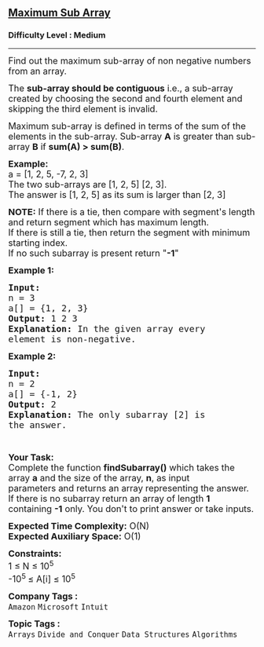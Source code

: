 <h2><a href="https://www.geeksforgeeks.org/problems/maximum-sub-array5443/1?utm_source=youtube&utm_medium=collab_striver_ytdescription&utm_campaign=longest-sub-array-with-sum-k">Maximum Sub Array</a></h2><h3>Difficulty Level : Medium</h3><hr><div class="problems_problem_content__Xm_eO"><p><span style="font-size:18px">Find out the maximum sub-array of non negative numbers from an array.</span></p>

<p><span style="font-size:18px">The <strong>sub-array should be contiguous</strong> i.e., a sub-array created by choosing the second and fourth element and skipping the third element is invalid.</span></p>

<p><span style="font-size:18px">Maximum sub-array is defined in terms of the sum of the elements in the sub-array. Sub-array <strong>A</strong> is greater than sub-array <strong>B</strong> if <strong>sum(A) &gt; sum(B)</strong>.</span></p>

<p><span style="font-size:18px"><strong>Example:</strong><br>
a = [1, 2, 5, -7, 2, 3]<br>
The two sub-arrays are [1, 2, 5] [2, 3].<br>
The answer is [1, 2, 5] as its sum is larger than [2, 3]</span></p>

<p><span style="font-size:18px"><strong>NOTE:</strong> If there is a tie, then compare with segment's length and return segment which has maximum length.<br>
If there is still a tie, then return the segment with minimum starting index.<br>
If no such subarray is present return "<strong>-1</strong>"</span></p>

<p><span style="font-size:18px"><strong>Example 1:</strong></span></p>

<pre><span style="font-size:18px"><strong>Input:
</strong>n = 3
a[] = {1, 2, 3}
<strong>Output:</strong> 1 2 3
<strong>Explanation:</strong> In the given array every
element is non-negative.
</span></pre>

<p><span style="font-size:18px"><strong>Example 2:</strong></span></p>

<pre><span style="font-size:18px"><strong>Input:
</strong>n = 2
a[] = {-1, 2}
<strong>Output:</strong> 2
<strong>Explanation:</strong>&nbsp;The only subarray [2] is
the answer.</span></pre>

<p>&nbsp;</p>

<p><span style="font-size:18px"><strong>Your Task:</strong><br>
Complete the function <strong>findSubarray()</strong>&nbsp;which takes the array&nbsp;<strong>a</strong>&nbsp;and the size of the array, <strong>n</strong>,&nbsp;as input parameters&nbsp;and returns an array&nbsp;representing the answer. If there is no subarray return an array of length&nbsp;<strong>1</strong> containing <strong>-1</strong> only.&nbsp;You don't to print answer or take inputs.</span></p>

<p><span style="font-size:18px"><strong>Expected Time Complexity:</strong>&nbsp;O(N)<br>
<strong>Expected Auxiliary Space:</strong>&nbsp;O(1)</span></p>

<p><span style="font-size:18px"><strong>Constraints:</strong><br>
1 ≤ N ≤ 10<sup>5</sup><br>
-10<sup>5&nbsp;</sup>≤ A[i] ≤ 10<sup>5</sup></span></p>
</div><p><span style=font-size:18px><strong>Company Tags : </strong><br><code>Amazon</code>&nbsp;<code>Microsoft</code>&nbsp;<code>Intuit</code>&nbsp;<br><p><span style=font-size:18px><strong>Topic Tags : </strong><br><code>Arrays</code>&nbsp;<code>Divide and Conquer</code>&nbsp;<code>Data Structures</code>&nbsp;<code>Algorithms</code>&nbsp;